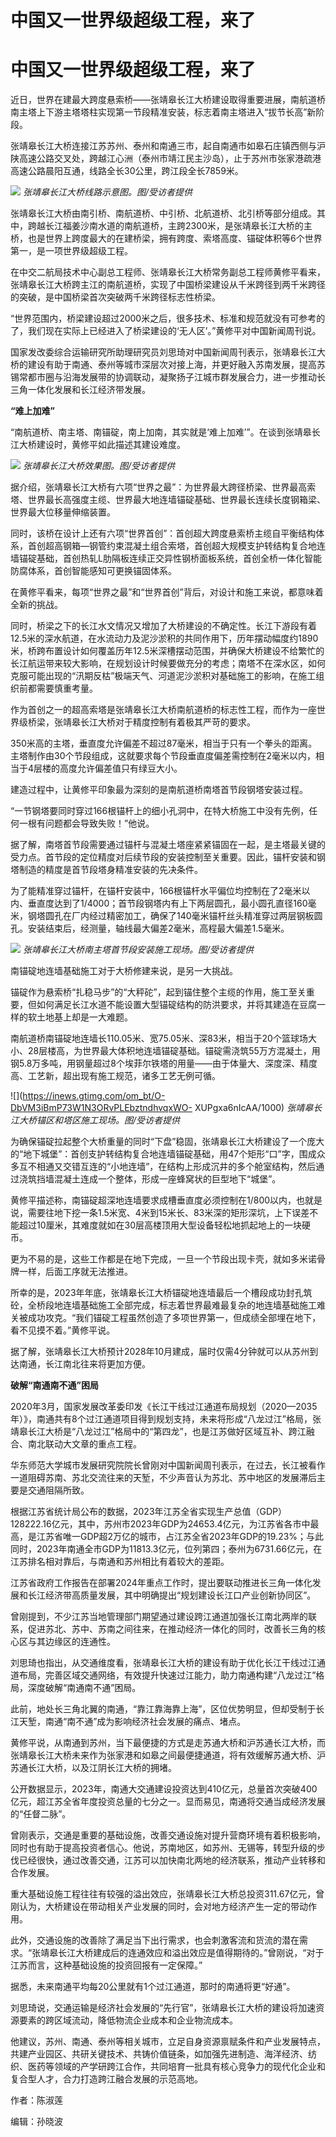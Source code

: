 # 中国又一世界级超级工程，来了

# 中国又一世界级超级工程，来了

近日，世界在建最大跨度悬索桥——张靖皋长江大桥建设取得重要进展，南航道桥南主塔上下游主塔塔柱实现第一节段精准安装，标志着南主塔进入“拔节长高”新阶段。

张靖皋长江大桥连接江苏苏州、泰州和南通三市，起自南通市如皋石庄镇西侧与沪陕高速公路交叉处，跨越江心洲（泰州市靖江民主沙岛），止于苏州市张家港疏港高速公路晨阳互通，线路全长30公里，跨江段全长7859米。

![](https://inews.gtimg.com/om_bt/OJoN5l-nIN-2LygWaJsxe-3fhK8wzvTgijzSEXsj_33NQAA/1000)
_张靖皋长江大桥线路示意图。图/受访者提供_

张靖皋长江大桥由南引桥、南航道桥、中引桥、北航道桥、北引桥等部分组成。其中，跨越长江福姜沙南水道的南航道桥，主跨2300米，是张靖皋长江大桥的主桥，也是世界上跨度最大的在建桥梁，拥有跨度、索塔高度、锚碇体积等6个世界第一，是一项世界级超级工程。

在中交二航局技术中心副总工程师、张靖皋长江大桥常务副总工程师黄修平看来，张靖皋长江大桥跨主江的南航道桥，实现了中国桥梁建设从千米跨径到两千米跨径的突破，是中国桥梁首次突破两千米跨径标志性桥梁。

“世界范围内，桥梁建设超过2000米之后，很多技术、标准和规范就没有可参考的了，我们现在实际上已经进入了桥梁建设的‘无人区’。”黄修平对中国新闻周刊说。

国家发改委综合运输研究所助理研究员刘思琦对中国新闻周刊表示，张靖皋长江大桥的建设有助于南通、泰州等城市深层次对接上海，并更好融入苏南发展，提高苏锡常都市圈与沿海发展带的协调联动，凝聚扬子江城市群发展合力，进一步推动长三角一体化发展和长江经济带发展。

**“难上加难”**

“南航道桥、南主塔、南锚碇，南上加南，其实就是‘难上加难’”。在谈到张靖皋长江大桥建设时，黄修平如此描述其建设难度。

![](https://inews.gtimg.com/om_bt/OlNdW2feaRw9M5gP8xOIJV_V99qPAIDxpB7zoToGdC1mIAA/1000)
_张靖皋长江大桥效果图。图/受访者提供_

据介绍，张靖皋长江大桥有六项“世界之最”：为世界最大跨径桥梁、世界最高索塔、世界最长高强度主缆、世界最大地连墙锚碇基础、世界最长连续长度钢箱梁、世界最大位移量伸缩装置。

同时，该桥在设计上还有六项“世界首创”：首创超大跨度悬索桥主缆自平衡结构体系，首创超高钢箱—钢管约束混凝土组合索塔，首创超大规模支护转结构复合地连墙锚碇基础，首创热轧L肋隔板连续正交异性钢桥面板系统，首创全桥一体化智能防腐体系，首创智能感知可更换锚固体系。

在黄修平看来，每项“世界之最”和“世界首创”背后，对设计和施工来说，都意味着全新的挑战。

同时，桥梁之下的长江水文情况又增加了大桥建设的不确定性。长江下游段有着12.5米的深水航道，在水流动力及泥沙淤积的共同作用下，历年摆动幅度约1890米，桥跨布置设计如何覆盖历年12.5米深槽摆动范围，并确保大桥建设不给繁忙的长江航运带来较大影响，在规划设计时候要做充分的考虑；南塔不在深水区，如何克服可能出现的“汛期反枯”极端天气、河道泥沙淤积对基础施工的影响，在施工组织前都需要慎重考量。

作为首创之一的超高索塔是张靖皋长江大桥南航道桥的标志性工程，而作为一座世界级桥梁，张靖皋长江大桥对于精度控制有着极其严苛的要求。

350米高的主塔，垂直度允许偏差不超过87毫米，相当于只有一个拳头的距离。主塔制作由30个节段组成，这就要求每个节段垂直度偏差需控制在2毫米以内，相当于4层楼的高度允许偏差值只有绿豆大小。

建造过程中，让黄修平印象最为深刻的是南航道桥南塔首节段钢塔安装过程。

“一节钢塔要同时穿过166根锚杆上的细小孔洞中，在特大桥施工中没有先例，任何一根有问题都会导致失败！”他说。

据了解，南塔首节段需要通过锚杆与混凝土塔座紧紧锚固在一起，是主塔最关键的受力点。首节段的定位精度对后续节段的安装控制至关重要。因此，锚杆安装和钢塔制造的精度是首节段塔身精准安装的先决条件。

为了能精准穿过锚杆，在锚杆安装中，166根锚杆水平偏位均控制在了2毫米以内、垂直度达到了1/4000；首节段钢塔内有上下两层圆孔，最小圆孔直径160毫米，钢塔圆孔在厂内经过精密加工，确保了140毫米锚杆丝头精准穿过两层钢板圆孔。安装结束后，经测量，轴线最大偏差2毫米，高程最大偏差1.5毫米。

![](https://inews.gtimg.com/om_bt/OGUcETj5gWtm61tNI5mTc9Uw9ndE2iVLiSYYXwxnCXTEMAA/1000)
_张靖皋长江大桥南主塔首节段安装施工现场。图/受访者提供_

南锚碇地连墙基础施工对于大桥修建来说，是另一大挑战。

锚碇作为悬索桥“扎稳马步”的“大秤砣”，起到锚住整个主缆的作用，施工至关重要，但如何满足长江水道不能设置大型锚碇结构的防洪要求，并将其建造在豆腐一样的软土地基上却是一大难题。

南航道桥南锚碇地连墙长110.05米、宽75.05米、深83米，相当于20个篮球场大小、28层楼高，为世界最大体积地连墙锚碇基础。锚碇需浇筑55万方混凝土，用钢5.8万多吨，用钢量超过8个埃菲尔铁塔的用量——由于体量大、深度深、精度高、工艺新，超出现有施工规范，诸多工艺无例可循。

![](https://inews.gtimg.com/om_bt/O-DbVM3iBmP73W1N3ORvPLEbztndhvqxWO-
XUPgxa6nIcAA/1000) _张靖皋长江大桥锚区和塔区施工现场。图/受访者提供_

为确保锚碇拉起整个大桥重量的同时“下盘”稳固，张靖皋长江大桥建设了一个庞大的“地下城堡”：首创支护转结构复合地连墙锚碇基础，用47个矩形“口”字，围成众多互不相通又交错互连的“小地连墙”，在结构上形成沉井的多个舱室结构，然后通过浇筑挡墙混凝土连成一个整体，形成一座蜂窝状的巨型地下“城堡”。

黄修平描述称，南锚碇超深地连墙要求成槽垂直度必须控制在1/800以内，也就是说，需要往地下挖一条1.5米宽、4米到15米长、83米深的矩形深坑，上下误差不能超过10厘米，其难度就如在30层高楼顶用大型设备轻松地抓起地上的一块硬币。

更为不易的是，这些工作都是在地下完成，一旦一个节段出现卡壳，就如多米诺骨牌一样，后面工序就无法推进。

所幸的是，2023年年底，张靖皋长江大桥锚碇地连墙最后一个槽段成功封孔筑砼，全桥段地连墙基础施工全部完成，标志着世界最难最复杂的地连墙基础施工难关被成功攻克。“我们锚碇工程虽然创造了多项世界第一，但成绩全部埋在地下，看不见摸不着。”黄修平说。

据了解，张靖皋长江大桥预计2028年10月建成，届时仅需4分钟就可以从苏州到达南通，长江南北往来将更加方便。

**破解“南通南不通”困局**

2020年3月，国家发展改革委印发《长江干线过江通道布局规划（2020—2035年）》，南通共有8个过江通道项目得到规划支持，未来将形成“八龙过江”格局，张靖皋长江大桥是“八龙过江”格局中的“第四龙”，也是江苏做好区域互补、跨江融合、南北联动大文章的重点工程。

华东师范大学城市发展研究院院长曾刚对中国新闻周刊表示，在过去，长江被看作一道阻碍苏南、苏北交流往来的天堑，不少声音认为苏北、苏中地区的发展滞后主要是交通阻隔所致。

根据江苏省统计局公布的数据，2023年江苏全省实现生产总值（GDP）128222.16亿元，其中，苏州市2023年GDP为24653.4亿元，为江苏省各市中最高，是江苏省唯一GDP超2万亿的城市，占江苏全省2023年GDP的19.23%；与此同时，2023年南通全市GDP为11813.3亿元，位列第四；泰州为6731.66亿元，在江苏排名相对靠后，与南通和苏州相比有着较大的差距。

江苏省政府工作报告在部署2024年重点工作时，提出要联动推进长三角一体化发展和长江经济带高质量发展，其中明确提出“规划建设长江口产业创新协同区”。

曾刚提到，不少江苏当地管理部门期望通过建设跨江通道加强长江南北两岸的联系，促进苏北、苏中、苏南之间往来，在推动经济一体化的同时，改善长三角的核心区与其边缘区的连通性。

刘思琦也指出，从交通维度看，张靖皋长江大桥的建设有助于优化长江干线过江通道布局，完善区域交通网络，有效提升快速过江能力，助力南通构建“八龙过江”格局，深度破解“南通南不通”困局。

此前，地处长三角北翼的南通，“靠江靠海靠上海”，区位优势明显，但却受制于长江天堑，南通“南不通”成为影响经济社会发展的痛点、堵点。

黄修平说，从南通到苏州，当下最便捷的方式是走苏通大桥和沪苏通长江大桥，而张靖皋长江大桥未来作为张家港和如皋之间最便捷通道，将有效缓解苏通大桥、沪苏通长江大桥，以及江阴长江大桥的拥堵。

公开数据显示，2023年，南通大交通建设投资达到410亿元，总量首次突破400亿元，超江苏全省年度投资总量的七分之一。显而易见，南通将交通当成经济发展的“任督二脉”。

曾刚表示，交通是重要的基础设施，改善交通设施对提升营商环境有着积极影响，同时也有助于提高投资者信心。他说，苏南地区，如苏州、无锡等，转型升级的步伐已经很快，通过改善交通，江苏可以加快南北两地的经济联系，推动产业转移和合作发展。

重大基础设施工程往往有较强的溢出效应，张靖皋长江大桥总投资311.67亿元，曾刚认为，大桥建设在带动相关产业发展的同时，会对地方经济产生一定的带动作用。

此外，交通设施的改善除了满足当下出行需求，也会刺激客流和货流的潜在需求。“张靖皋长江大桥建成后的连通效应和溢出效应是值得期待的。”曾刚说，“对于江苏而言，这种基础设施的投资回报有一定保障。”

据悉，未来南通平均每20公里就有1个过江通道，那时的南通将更“好通”。

刘思琦说，交通运输是经济社会发展的“先行官”，张靖皋长江大桥的建设将加速资源要素的跨区域流动，降低物流企业成本和企业物流成本。

他建议，苏州、南通、泰州等相关城市，立足自身资源禀赋条件和产业发展特点，共建产业园区、共研关键技术、共铸价值链条，如加强先进制造、海洋经济、纺织、医药等领域的产学研跨江合作，共同培育一批具有核心竞争力的现代化企业和复合型人才，合力打造跨江融合发展的示范高地。

作者：陈淑莲

编辑：孙晓波


